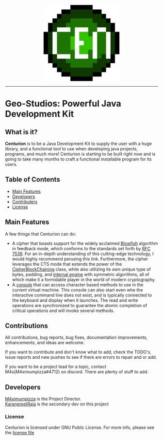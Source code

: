 <div align="center">
<img src="assets/Centurion.png" width="250">
</div>

-----------------

# Geo-Studios: Powerful Java Development Kit

## What is it?

**Centurion** is to be a Java Development Kit to supply the user with a huge library, and a functional tool
to use when developing java projects, programs, and much more! Centurion is starting to be built right now 
and is going to take many months to craft a functional installable program for its users.

## Table of Contents

- [Main Features](#main-features)
- [Developers](#developers)
- [Contributers](#contributions)
- [License](#license)

## Main Features
A few things that Centurion can do:

 - A cipher that boasts support for the widely acclaimed [Blowfish](https://github.com/GeoStudios/Centurion/blob/main/src/ja/core/net/geostudios/crypto/provider/ChaCha20Cipher.java) algorithm in feedback mode, which conforms to the standards set forth by [RFC 7539](https://datatracker.ietf.org/doc/html/rfc7539). For an in-depth understanding of this cutting-edge technology, I would highly recommend perusing this link. Furthermore, the cipher leverages the CTS mode that extends the power of the [CipherBlockChaining](https://github.com/GeoStudios/Centurion/blob/main/src/ja/core/net/geostudios/crypto/provider/CipherFeedback.java) class, while also utilizing its own unique type of bytes, padding, and [internal engine](https://github.com/GeoStudios/Centurion/blob/main/src/ja/core/net/geostudios/crypto/provider/CipherCore.java) with symmetric algorithms, all of which make it a formidable player in the world of modern cryptography.
 - A [console](https://github.com/GeoStudios/Centurion/blob/main/src/ja/core/ja/io/Console.java) that can access character based methods to use in the current virtual machine. This console can also start even whe the interactive command line does not exist, and is typically connected to the keyboard and display when it launches. The read and write operations are synchronized to guarantee the atomic completion of critical operations and will invoke several methods. 

## Contributions

All contributions, bug reports, bug fixes, documentation improvements, enhancements, and ideas are welcome.

If you want to contribute and don't know what to add, check the TODO's, issue reports and new pushes to see
if there are errors to repair and or add.

If you want to be a project lead for a topic, contact M4x(M4ximumpizza#4712) on discord. There are plenty of stuff to add.

## Developers

[M4ximumpizza](https://github.com/M4ximumPizza) is the Project Director. </br>
[KaranpreetRaja](https://github.com/KaranpreetRaja) is the secondary dev on this project

### License

Centurion is licensed under GNU Public License. For more info, please see the [license file](https://github.com/GeoStudios/Centurion/blob/main/License.rtf)
